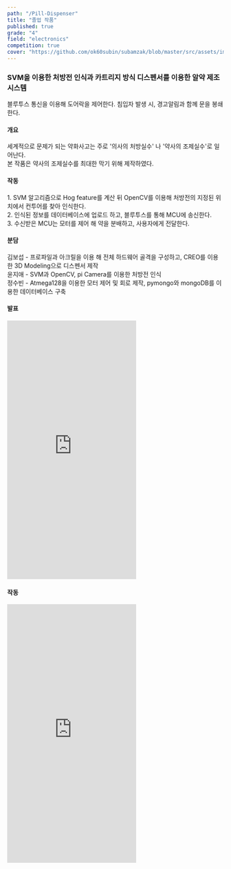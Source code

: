 ```yaml
---
path: "/Pill-Dispenser"
title: "졸업 작품"
published: true
grade: "4"
field: "electronics"
competition: true
cover: "https://github.com/ok60subin/subamzak/blob/master/src/assets/images/gdcover.png?raw=true"
---
```

<h3>SVM을 이용한 처방전 인식과 카트리지 방식 디스펜서를 이용한 알약 제조 시스템  </h3>

<p>블루투스 통신을 이용해 도어락을 제어한다. 침입자 발생 시, 경고알림과 함께 문을 봉쇄한다.</p>

<h4>개요</h4>
<p>
    세계적으로 문제가 되는 약화사고는 주로 '의사의 처방실수' 나 '약사의 조제실수'로 일어난다. <br>
    본 작품은 약사의 조제실수를 최대한 막기 위해 제작하였다.
</p>
<h4>작동</h4>
<p>
    1. SVM 알고리즘으로 Hog feature를 계산 뒤 OpenCV를 이용해 처방전의 지정된 위치에서 컨투어를 찾아 인식한다.<br>
    2. 인식된 정보를 데이터베이스에 업로드 하고, 블루투스를 통해 MCU에 송신한다.<br>
    3. 수신받은 MCU는 모터를 제어 해 약을 분배하고, 사용자에게 전달한다.
</p>
<h4>분담</h4>
<p>
    김보섭 - 프로파일과 아크릴을 이용 해 전체 하드웨어 골격을 구성하고, CREO를 이용한 3D Modeling으로 디스펜서 제작<br>
    윤지애 - SVM과 OpenCV, pi Camera를 이용한 처방전 인식<br>
    정수빈 - Atmega128을 이용한 모터 제어 및 회로 제작, pymongo와 mongoDB를 이용한 데이터베이스 구축
</p>
<h4>발표</h4>
<div class="box alt multi">
    <iframe height="600px" src="https://www.youtube.com/embed/iUfOv0agd-Y" frameborder="0" allow="accelerometer; autoplay; clipboard-write; encrypted-media; gyroscope; picture-in-picture" allowfullscreen></iframe>
</div>
<h4>작동</h4>
<div class="box alt multi">
    <iframe height="600px" src="https://www.youtube.com/embed/8c8eYZokNOs" frameborder="0" allow="accelerometer; autoplay; clipboard-write; encrypted-media; gyroscope; picture-in-picture" allowfullscreen></iframe>
</div>